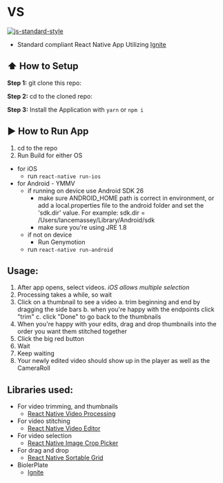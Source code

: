 #  VS
[![js-standard-style](https://img.shields.io/badge/code%20style-standard-brightgreen.svg?style=flat)](http://standardjs.com/)

* Standard compliant React Native App Utilizing [Ignite](https://github.com/infinitered/ignite)

## :arrow_up: How to Setup

**Step 1:** git clone this repo:

**Step 2:** cd to the cloned repo:

**Step 3:** Install the Application with `yarn` or `npm i`


## :arrow_forward: How to Run App

1. cd to the repo
2. Run Build for either OS
  * for iOS
    * run `react-native run-ios`
  * for Android - YMMV
    * if running on device use Android SDK 26 
      * make sure ANDROID_HOME path is correct in environment, or add a local.properties file to the android folder and set the 'sdk.dir' value. For example: sdk.dir = /Users/lancemassey/Library/Android/sdk
      * make sure you're using JRE 1.8 
    * if not on device
      * Run Genymotion
    * run `react-native run-android`
    
## Usage:

1. After app opens, select videos. _iOS allows multiple selection_
2. Processing takes a while, so wait
3. Click on a thumbnail to see a video
  a. trim beginning and end by dragging the side bars
  b. when you're happy with the endpoints click "trim"
  c. click "Done" to go back to the thumbnails
4. When you're happy with your edits, drag and drop thumbnails into the order you want them stitched together
5. Click the big red button
6. Wait
7. Keep waiting
8. Your newly edited video should show up in the player as well as the CameraRoll

## Libraries used:
  * For video trimming, and thumbnails
    * [React Native Video Processing](https://github.com/shahen94/react-native-video-processing)
  * For video stitching
    * [React Native Video Editor](https://github.com/mostwantit/react-native-video-editor)
* For video selection
    * [React Native Image Crop Picker](https://github.com/ivpusic/react-native-image-crop-picker)
* For drag and drop
    * [React Native Sortable Grid](https://github.com/ollija/react-native-sortable-grid)
* BiolerPlate
    * [Ignite](https://github.com/infinitered/ignite)
